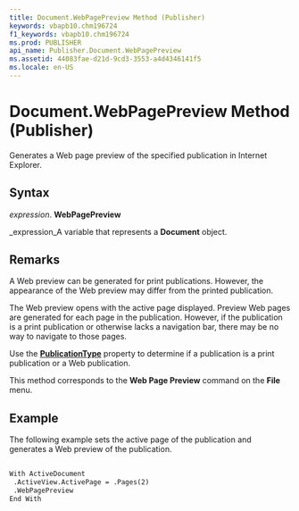 ```yaml
---
title: Document.WebPagePreview Method (Publisher)
keywords: vbapb10.chm196724
f1_keywords: vbapb10.chm196724
ms.prod: PUBLISHER
api_name: Publisher.Document.WebPagePreview
ms.assetid: 44083fae-d21d-9cd3-3553-a4d4346141f5
ms.locale: en-US
---
```



# Document.WebPagePreview Method (Publisher)

Generates a Web page preview of the specified publication in Internet Explorer.


## Syntax

 _expression_. **WebPagePreview**

 _expression_A variable that represents a  **Document** object.


## Remarks

A Web preview can be generated for print publications. However, the appearance of the Web preview may differ from the printed publication.

The Web preview opens with the active page displayed. Preview Web pages are generated for each page in the publication. However, if the publication is a print publication or otherwise lacks a navigation bar, there may be no way to navigate to those pages.

Use the  **[PublicationType](document.publicationtype-property-publisher.md)** property to determine if a publication is a print publication or a Web publication.

This method corresponds to the  **Web Page Preview** command on the **File** menu.


## Example

The following example sets the active page of the publication and generates a Web preview of the publication.


```vb
 
With ActiveDocument 
 .ActiveView.ActivePage = .Pages(2) 
 .WebPagePreview 
End With
```



